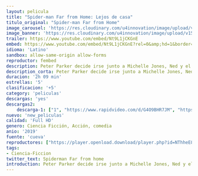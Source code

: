 ```yaml
---
layout: pelicula
title: "Spider-man Far from Home: Lejos de casa"
titulo_original: "Spider-man Far from Home"
image_carousel: 'https://res.cloudinary.com/u4innovation/image/upload/v1562266934/spider-far-home-poster-min_gvbdvo.jpg'
image_banner: 'https://res.cloudinary.com/u4innovation/image/upload/v1562266934/spider-man-far-frome-home-ap-min_pyixya.jpg'
trailer: https://www.youtube.com/embed/Nt9L1jCKGnE
embed: https://www.youtube.com/embed/Nt9L1jCKGnE?rel=0&amp;hd=1&border=0&wmode=opaque&enablejsapi=1&modestbranding=1&controls=1&showinfo=1
idioma: 'Latino'
sandbox: allow-same-origin allow-forms
reproductor: fembed
description: Peter Parker decide irse junto a Michelle Jones, Ned y el resto de sus amigos a pasar unas vacaciones a Europa después de los eventos ocurridos en Vengadores EndGame. Sin embargo, el plan de Parker por dejar de lado sus superpoderes durante unas semanas se ven truncados cuándo es reclutado por Nick Fury para unirse a Mysterio (un humano que proviene de la Tierra 833, una dimensión del Multiverso, que tuvo su primera aparición en Doctor Strange) para luchar contra los Elementales (cuatro entes inmortales que vienen de la misma dimensión y que dominan los cuatro elementos de la Naturaleza, el fuego, el agua, el aire y la tierra) . En ese momento, Parker vuelve a ponerse el traje de Spider-Man para cumplir con su labor.
description_corta: Peter Parker decide irse junto a Michelle Jones, Ned y el resto de sus amigos a pasar unas vacaciones a Europa después de los eventos ocurridos en Vengadores EndGame. Sin embargo, el plan de Parker por dejar de lado sus...
duracion: '2h 09 min'
estrellas: '5'
clasificacion: '+5'
category: 'peliculas'
descargas: 'yes'
descargas2:
    descarga-1: ["1", "https://www.rapidvideo.com/d/G4O9BHR7JM", "https://www.google.com/s2/favicons?domain=openload.co","OpenLoad","https://res.cloudinary.com/imbriitneysam/image/upload/v1541473684/mexico.png", "Latino", "TS-Screener"]
nuevo: 'new_peliculas'
calidad: 'Full HD'
genero: Ciencia Ficción, Acción, comedia
anio: '2019'
fuente: 'cueva'
reproductores: ["https://player.openload.download/player.php?id=NThheE8vVlFPWUVQaGo2Y0JxclF0cm5MNkVqdmxoaVlaV2kxUnhabU1XdmU0VVZTeWRIN3lydVlucEdCY0dJQkRCdlJ6UDk0TlNQY0p5OVJWSkUwTFE9PQ","https://pelismart.com/go/redirector.php?server=porni&value=0d0743e55f4a0fc6bf4ab6b13545ed9f","https://www.xtream.to/public/dist/index.html?id=f36eb857dccefc2b177f5990d796b6c8&title=Spider-Man%3A%20Far%20from%20Home","https://tutumeme.net/embed/player.php?u=bXQ3ajJOaW1wcFRadDdkZ29wZlcyTnZWMk5qZWtMUzJZYVdtMmVISnpOR20wcFcxZUdHZlpkK254NXJRMkphV2NIRm5abWpNMGM2VDJhcmFtZz09","https://api.cuevana3.io/olpremium/gd.php?file=ek5lbm9xYWNrS0xNejZaa1paRFE0OG5SbjZHVXh0SGx5ZENjcDZDUXhPTFJrcU9lbE52RzVaTFRtNkp5eThXd3NiZUVZZz09","https://www.zembed.to/public/dist/asteroid.html?id=8663baa0a91205d7422f816bb5cd8689&title=Spider-Man:%20Far%20from%20Home","https://api.cuevana3.io/stream/index.php?file=ek5lbm9xYWNrS0xYMTZLa2xNbkdvY3ZTb3BtZng4TGp6ZFpobGFMUGtPREYxWjVtWUpTV281MlRaV0NVMHRIbTFOS25ZSmJSenFMWTEybGxaWktYcFp6Q2YzT0h3YW0za3RDalpnPT0","https://www.zembed.to/public/dist/asteroid.html?id=bccc9ab419d875b01df1133478f134dc&title=Spider-Man:%20Far%20from%20Home","https://api.cuevana3.io/stream/index.php?file=ek5lbm9xYWNrS0xJMVp5b21KREk0dFBLbjVkaHhkRGdrOG1jbnBpUnhhS1ZuS1YzcE1lYXliekllbWhteGFiWnlKcWFobzJUcHVMUDE0eC9mNW5McTlXU3FadVkyYURhMDlLYW5walN5ZUxZMHFadnJNZlU","https://api.cuevana3.io/rr/gd.php?h=ek5lbm9xYWNrS0xJMVp5b21KREk0dFBLbjVkaHhkRGdrOG1jbnBpUnhhS1ZuSU45cXRYSzJwdkVaNWVLeEpMRnpidDZkcXFueTZXbXAzMkZkcnZFd3J1U3FadVkyUT09"]
tags:
- Ciencia-Ficcion
twitter_text: Spiderman Far from home
introduction: Peter Parker decide irse junto a Michelle Jones, Ned y el resto de sus amigos a pasar unas vacaciones a Europa después de los eventos ocurridos en Vengadores EndGame. Sin embargo, el plan de Parker por dejar de lado sus...
---
```



 







